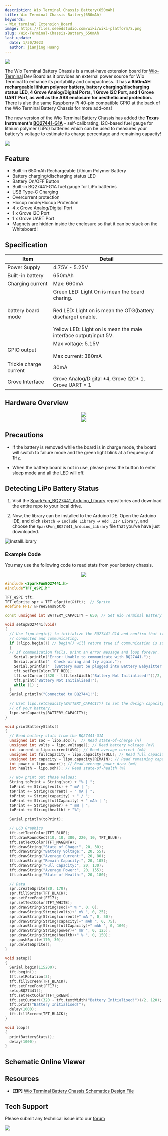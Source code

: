 ```yaml
---
description: Wio Terminal Chassis Battery(650mAh)
title: Wio Terminal Chassis Battery(650mAh)
keywords:
- Wio_terminal Extension_Board
image: https://files.seeedstudio.com/wiki/wiki-platform/S.png
slug: /Wio-Terminal-Chassis-Battery_650mAh
last_update:
  date: 1/30/2023
  author: jianjing Huang
---
```


![](https://files.seeedstudio.com/wiki/Wio-Terminal-Battery-Chassis/img/45.png)

The Wio Terminal Battery Chassis is a must-have extension board for [Wio-Terminal](https://www.seeedstudio.com/Wio-Terminal-p-4509.html) Dev Board as it provides an external power source for Wio Terminal to enhance its portability and compactness. It has **a 650mAH rechargeable lithium polymer battery, battery charging/discharging status LED, 4 Grove Analog/Digital Ports, 1 Grove I2C Port, and 1 Grove UART Port, as well as the ABS enclosure for aesthetic and protection.** There is also the same Raspberry Pi 40-pin compatible GPIO at the back of the Wio Terminal Battery Chassis for more add-ons!

The new version of the Wio Terminal Battery Chassis has added the **Texas Instrument's [BQ27441-G1A](http://www.ti.com/product/BQ27441-G1)** - self-calibrating, I2C-based fuel gauge for lithium polymer (LiPo) batteries which can be used to measures your battery's voltage to estimate its charge percentage and remaining capacity!

[![](https://files.seeedstudio.com/wiki/common/Get_One_Now_Banner.png)](https://www.seeedstudio.com/Wio-Terminal-Chassis-Battery-650mAh-p-4756.html)

## **Feature**

- Built-in 650mAh Rechargeable Lithium Polymer Battery
- Battery charging/discharging status LED
- Battery On/OFF Button
- Built-in BQ27441-G1A fuel gauge for LiPo batteries
- USB Type-C Charging
- Overcurrent protection
- Hiccup mode/Hiccup Protection
- 4 x Grove Analog/Digital Port
- 1 x Grove I2C Port
- 1 x Grove UART Port
- Magnets are hidden inside the enclosure so that it can be stuck on the Whiteboard!

## **Specification**

<!-- <style type="text/css" xml="space"><!--
.tg  {border-collapse:collapse;border-spacing:0;}
.tg td{border-color:black;border-style:solid;border-width:1px;font-family:Arial, sans-serif;font-size:14px;
  overflow:hidden;padding:10px 5px;word-break:normal;}
.tg th{border-color:black;border-style:solid;border-width:1px;font-family:Arial, sans-serif;font-size:14px;
  font-weight:normal;overflow:hidden;padding:10px 5px;word-break:normal;}
.tg .tg-1wig{font-weight:bold;text-align:left;vertical-align:top}
.tg .tg-pu0z{background-color:#9b9b9b;border-color:inherit;font-weight:bold;text-align:left;vertical-align:top}
.tg .tg-fymr{border-color:inherit;font-weight:bold;text-align:left;vertical-align:top}
.tg .tg-0pky{border-color:inherit;text-align:left;vertical-align:top}
.tg .tg-0lax{text-align:left;vertical-align:top}
</style> -->

<table className="tg">
  <thead>
    <tr><th className="tg-pu0z">Item</th><th className="tg-pu0z">Detail</th></tr>
  </thead>
  <tbody>
    <tr>
      <td className="tg-fymr">Power Supply</td>
      <td className="tg-0pky">4.75V - 5.25V</td>
    </tr>
    <tr>
      <td className="tg-1wig">Built-in battery</td>
      <td className="tg-0lax">650mAh</td>
    </tr>
    <tr>
      <td className="tg-1wig">Charging current</td>
      <td className="tg-0lax">Max: 660mA</td>
    </tr>
    <tr>
      <td className="tg-1wig">battery board mode</td>
      <td className="tg-0lax">Green LED: Light On is mean the board charing.<br /><br />Red LED: Light on is mean the OTG(battery discharge) enable.<br /><br />Yellow LED: Light on is mean the male interface output/input 5V.</td>
    </tr>
    <tr>
      <td className="tg-1wig">GPIO output</td>
      <td className="tg-0lax">Max voltage: 5.15V <br /><br />Max current: 380mA</td>
    </tr>
    <tr>
      <td className="tg-1wig">Trickle charge current</td>
      <td className="tg-0lax">30mA</td>
    </tr>
    <tr>
      <td className="tg-1wig">Grove Interface</td>
      <td className="tg-0lax">Grove Analog/Digital *4, Grove I2C* 1, Grove UART * 1</td>
    </tr>
  </tbody>
</table>

## **Hardware Overview**

<div align="center"><img src="https://files.seeedstudio.com/wiki/Wio-Terminal-Battery-Chassis/img/WT-battery-front.jpg" /></div>

<div align="center"><img src="https://files.seeedstudio.com/wiki/Wio-Terminal-Battery-Chassis/img/new-pin.png"/></div>

## **Precautions**

- If the battery is removed while the board is in charge mode, the board will switch to failure mode and the green light blink at a frequency of 1Hz.

- When the battery board is not in use, please press the button to enter sleep mode and all the LED will off.

## **Detecting LiPo Battery Status**

1. Visit the [SparkFun_BQ27441_Arduino_Library](https://github.com/sparkfun/SparkFun_BQ27441_Arduino_Library) repositories and download the entire repo to your local drive.

2. Now, the library can be installed to the Arduino IDE. Open the Arduino IDE, and click `sketch` -> `Include Library` -> `Add .ZIP Library`, and choose the `SparkFun_BQ27441_Arduino_Library` file that you've have just downloaded.

![InstallLibrary](https://files.seeedstudio.com/wiki/Wio-Terminal/img/Xnip2019-11-21_15-50-13.jpg)

### **Example Code**

You may use the following code to read stats from your battery chassis.

<div align="center"><img src="https://files.seeedstudio.com/wiki/Wio-Terminal-Battery-Chassis/img/demo.gif"/></div>

```cpp
#include <SparkFunBQ27441.h>
#include"TFT_eSPI.h"

TFT_eSPI tft;
TFT_eSprite spr = TFT_eSprite(&tft);  // Sprite
#define FF17 &FreeSans9pt7b

const unsigned int BATTERY_CAPACITY = 650; // Set Wio Terminal Battery's Capacity 

void setupBQ27441(void)
{
  // Use lipo.begin() to initialize the BQ27441-G1A and confirm that it's
  // connected and communicating.
  if (!lipo.begin()) // begin() will return true if communication is successful
  {
  // If communication fails, print an error message and loop forever.
    Serial.println("Error: Unable to communicate with BQ27441.");
    Serial.println("  Check wiring and try again.");
    Serial.println("  (Battery must be plugged into Battery Babysitter!)");
    tft.setTextColor(TFT_RED);
    tft.setCursor((320 - tft.textWidth("Battery Not Initialised!"))/2, 120);
    tft.print("Battery Not Initialised!");
    while (1) ;
  }
  Serial.println("Connected to BQ27441!");
  
  // Uset lipo.setCapacity(BATTERY_CAPACITY) to set the design capacity
  // of your battery.
  lipo.setCapacity(BATTERY_CAPACITY);
}

void printBatteryStats()
{
  // Read battery stats from the BQ27441-G1A
  unsigned int soc = lipo.soc();  // Read state-of-charge (%)
  unsigned int volts = lipo.voltage(); // Read battery voltage (mV)
  int current = lipo.current(AVG); // Read average current (mA)
  unsigned int fullCapacity = lipo.capacity(FULL); // Read full capacity (mAh)
  unsigned int capacity = lipo.capacity(REMAIN); // Read remaining capacity (mAh)
  int power = lipo.power(); // Read average power draw (mW)
  int health = lipo.soh(); // Read state-of-health (%)

  // Now print out those values:
  String toPrint = String(soc) + "% | ";
  toPrint += String(volts) + " mV | ";
  toPrint += String(current) + " mA | ";
  toPrint += String(capacity) + " / ";
  toPrint += String(fullCapacity) + " mAh | ";
  toPrint += String(power) + " mW | ";
  toPrint += String(health) + "%";
  
  Serial.println(toPrint);

  // LCD Graphics
  tft.setTextColor(TFT_BLUE);
  tft.drawRoundRect(10, 10, 300, 220, 10, TFT_BLUE);
  tft.setTextColor(TFT_MAGENTA);
  tft.drawString("State of Chage:", 20, 30);
  tft.drawString("Battery Voltage:", 20, 55);
  tft.drawString("Average Current:", 20, 80);
  tft.drawString("Remain Capacity:", 20, 105);
  tft.drawString("Full Capacity:", 20, 130);
  tft.drawString("Average Power:", 20, 155);
  tft.drawString("State of Health:", 20, 180);
  
  // Data
  spr.createSprite(80, 170);
  spr.fillSprite(TFT_BLACK);
  spr.setFreeFont(FF17);
  spr.setTextColor(TFT_WHITE);
  spr.drawString(String(soc)+" % ", 0, 0);
  spr.drawString(String(volts)+" mV ", 0, 25);
  spr.drawString(String(current)+" mA ", 0, 50);
  spr.drawString(String(capacity)+" mAh ", 0, 75);
  spr.drawString(String(fullCapacity)+" mAh ", 0, 100);
  spr.drawString(String(power)+" mW ", 0, 125);
  spr.drawString(String(health)+" % ", 0, 150);
  spr.pushSprite(170, 30);
  spr.deleteSprite();
}

void setup()
{
  Serial.begin(115200);
  tft.begin();
  tft.setRotation(3);
  tft.fillScreen(TFT_BLACK);
  tft.setFreeFont(FF17); 
  setupBQ27441();
  tft.setTextColor(TFT_GREEN);
  tft.setCursor((320 - tft.textWidth("Battery Initialised!"))/2, 120);
  tft.print("Battery Initialised!");
  delay(1000);
  tft.fillScreen(TFT_BLACK);
}

void loop() 
{
  printBatteryStats();
  delay(1000);
}
```

## **Schematic Online Viewer**

<div className="altium-ecad-viewer" data-project-src="https://http://files.seeedstudio.com/wiki/Wio-Terminal-Battery-Chassis/res/Wio%20Terminal%20Chassis%20-%20Battery_SCH_NEW.ZIP" style={{borderRadius: '0px 0px 4px 4px', height: 500, borderStyle: 'solid', borderWidth: 1, borderColor: 'rgb(241, 241, 241)', overflow: 'hidden', maxWidth: 1280, maxHeight: 700, boxSizing: 'border-box'}}>
</div>

## **Resources**

- **[ZIP]** [Wio Terminal Battery Chassis Schematics Design File](https://files.seeedstudio.com/wiki/Wio-Terminal-Battery-Chassis/res/WioTerminal_battry_650mAh.rar)

## **Tech Support**

Please submit any technical issue into our [forum](https://forum.seeedstudio.com/)<br />
<p style={{textAlign: 'center'}}><a href="https://www.seeedstudio.com/act-4.html?utm_source=wiki&utm_medium=wikibanner&utm_campaign=newproducts" target="_blank"><img src="https://files.seeedstudio.com/wiki/Wiki_Banner/new_product.jpg" /></a></p>
